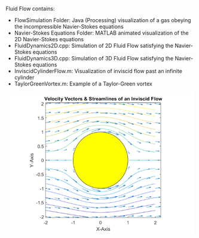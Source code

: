 Fluid Flow contains:
- FlowSimulation Folder: Java (Processing) visualization of a gas obeying the incompressible Navier-Stokes equations
- Navier-Stokes Equations Folder: MATLAB animated visualization of the 2D Navier-Stokes equations
- FluidDynamics2D.cpp: Simulation of 2D Fluid Flow satisfying the Navier-Stokes equations 
- FluidDynamics3D.cpp: Simulation of 3D Fluid Flow satisfying the Navier-Stokes equations 
- InviscidCylinderFlow.m: Visualization of inviscid flow past an infinite cylinder 
- TaylorGreenVortex.m: Example of a Taylor-Green vortex

![alt text](https://github.com/BambooFlower/Math-Scripts/blob/master/Images/Streamlines.png)

